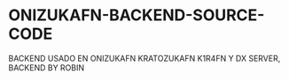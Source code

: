 # ONIZUKAFN-BACKEND-SOURCE-CODE


BACKEND USADO EN ONIZUKAFN KRATOZUKAFN K1R4FN Y DX SERVER, BACKEND BY ROBIN
